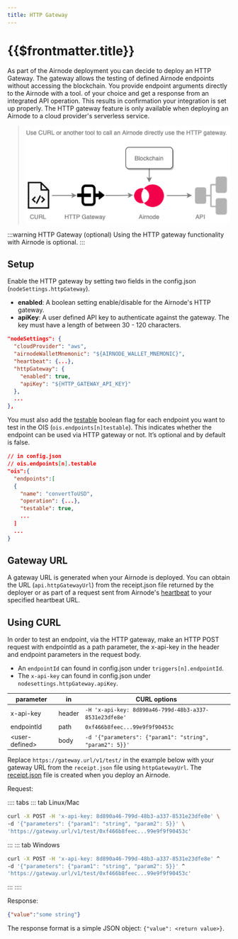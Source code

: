 ```yaml
---
title: HTTP Gateway
---
```


# {{$frontmatter.title}}

<TocHeader />
<TOC class="table-of-contents" :include-level="[2,3]" />

As part of the Airnode deployment you can decide to deploy an HTTP Gateway. The gateway allows the testing of defined Airnode endpoints without accessing the blockchain. You provide endpoint arguments directly to the Airnode with a tool. of your choice and get a response from an integrated API operation. This results in confirmation your integration is set up properly. The HTTP gateway feature is only available when deploying an Airnode to a cloud provider's serverless service.

> ![gateway](../../../assets/images/gateway.png)
> 
:::warning HTTP Gateway (optional)
Using the HTTP gateway functionality with Airnode is optional.
:::

## Setup
Enable the HTTP gateway by setting two fields in the config.json (`nodeSettings.httpGateway`).

- **enabled**: A boolean setting enable/disable for the Airnode's HTTP gateway.
- **apiKey**: A user defined API key to authenticate against the gateway. The key must have a length of between 30 - 120 characters.

```json
"nodeSettings": {
  "cloudProvider": "aws",
  "airnodeWalletMnemonic": "${AIRNODE_WALLET_MNEMONIC}",
  "heartbeat": {...},
  "httpGateway": {
    "enabled": true,
    "apiKey": "${HTTP_GATEWAY_API_KEY}"
  },
  ...
},
```

You must also add the [testable](../../../reference/specifications/ois.md#_5-9-testable) boolean flag for each endpoint you want to test in the OIS (`ois.endpoints[n]testable`). This indicates whether the endpoint can be used via HTTP gateway or not. It’s optional and by default is false.

  ```json
  // in config.json
  // ois.endpoints[n].testable 
  "ois":{
    "endpoints":[
    {
      "name": "convertToUSD",
      "operation": {...},
      "testable": true,
      ...
    ]
    ...
  }
  ```
## Gateway URL

A gateway URL is generated when your Airnode is deployed. You can obtain the URL (`api.httpGatewayUrl`) from the receipt.json file returned by the deployer  or as part of a request sent from Airnode's [heartbeat](heartbeat.md) to your specified heartbeat URL.

## Using CURL

In order to test an endpoint, via the HTTP gateway, make an HTTP POST request with endpointId as a path parameter, the x-api-key in the header and endpoint parameters in the request body. 

- An `endpointId` can found in config.json under `triggers[n].endpointId`.
- The `x-api-key` can found in config.json under `nodesettings.httpGateway.apiKey`.

|parameter        |in             |CURL options|
|-----------------|---------------|------------|
|x-api-key        |header         |`-H 'x-api-key: 8d890a46-799d-48b3-a337-8531e23dfe8e'`|
|endpointId       |path           |`0xf466b8feec...99e9f9f90453c`|
|&lt;user-defined>|body           |`-d '{"parameters": {"param1": "string", "param2": 5}}'`

Replace `https://gateway.url/v1/test/` in the example below with your gateway URL from the `receipt.json` file using `httpGatewayUrl`. The [receipt.json](./deploying-airnode.md#receipt-json) file is created when you deploy an Airnode.


Request:

:::: tabs
::: tab Linux/Mac
  ```sh
  curl -X POST -H 'x-api-key: 8d890a46-799d-48b3-a337-8531e23dfe8e' \
  -d '{"parameters": {"param1": "string", "param2": 5}}' \ 
  'https://gateway.url/v1/test/0xf466b8feec...99e9f9f90453c'
  ```
:::
::: tab Windows
  ```sh
  curl -X POST -H 'x-api-key: 8d890a46-799d-48b3-a337-8531e23dfe8e' ^
  -d '{"parameters": {"param1": "string", "param2": 5}}' ^ 
  'https://gateway.url/v1/test/0xf466b8feec...99e9f9f90453c'
  ```
:::
::::

Response:

```json
{"value":"some string"}
```

The response format is a simple JSON object: `{"value": <return value>}`.
